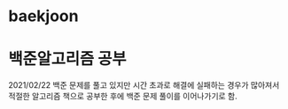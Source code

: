 # baekjoon
# 백준알고리즘 공부

2021/02/22 백준 문제를 풀고 있지만 시간 초과로 해결에 실패하는 경우가 많아져서 적절한 알고리즘 책으로 공부한 후에 백준 문제 풀이를 이어나가기로 함.
